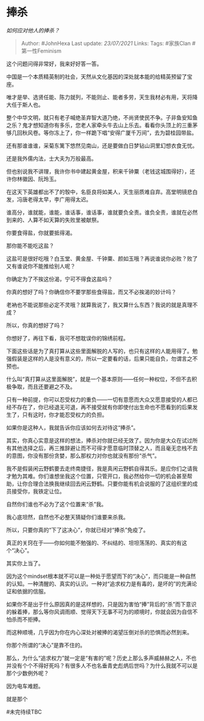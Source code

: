 # 捧杀
*如何应对他人的捧杀？*

> Author: #JohnHexa
Last update: *23/07/2021* 
Links:
Tags:  #家族Clan #第一性Feminism



这个问题问得非常好，我来好好答一答。

中国是一个本质精英制的社会，天然从文化基因的深处就本能的给精英预留了宝座。

唯才是举、选贤任能、陈力就列，不能则止、能者多劳，天生我材必有用，天将降大任于斯人也。

整个中华文明，就只有老子喊绝圣弃智大道乃绝，不尚贤使民不争。子非鱼安知鱼之乐？鬼才想知道你有多乐，您老人家牵头牛去山上乐去。看看你头顶上的三重茅够几回秋风卷。等你冻上了，你一样跪下唱“安得广厦千万间”，去为碧桂园带盐。

还有那谁谁谁，采菊东篱下悠然见南山，还是要做白日梦钻山洞里幻想衣食无忧。

还是我外儒内法，士大夫为万般最高。

但也别说我不讲理，我许你书中建起黄金屋，积来千钟粟（老钱这城围得好），还许你林徽因、阮玲玉。

在这天下英雄都出不了的彀中，名臣良将如美人，天生丽质难自弃。高堂明镜悲白发，冯唐老得太早，李广用得太迟。

谁高分，谁就能，谁能，谁话事，谁话事，谁就要负全责。谁负全责，谁就在必然到来的、人算不如天算的失败里被献祭。

你要食得盐，你就要抵得渴。

那你能不能吃这盐？

这盐可是很好吃哦？白玉堂、黄金屋、千钟粟、颜如玉哦？再说谁说你必败？败了又有谁说你不能推给别人呢？

你确定为了不挨这份渴，宁可不得食这盐吗？

你真的想好了吗？你确信你不要学那些食得盐，而又不必挨渴的妙计吗？

老衲也不能说那些必定不灵哦？就算我说了，我又算什么东西？我说的就是真理不成？

所以，你真的想好了吗？

你想好了，再往下看，我可不想耽误你的锦绣前程。

下面这些话是为了真打算从这些里面解脱的人写的，也只有这样的人能用得了。勉强假装是这样的人是没有意义的，所以一定要看的话，后果只能自负，勿谓言之不预也。

什么叫“真打算从这里面解脱”，就是一个基本原则——任何一种权位，不但不去积极争取，而且还要避之不及。

只有一种前提，你可以忍受权力的重负——一切有意愿而大众又愿意接受的人都已经不存在了，你已经退无可退，再不接受就有你即使付出生命也不愿看到的后果发生了，只有这时，你才能忍受权力的负担。

如果你是这种人，我就告诉你应该如何去对待这“捧杀”。

其实，你真心实意是这样的想法，捧杀对你就已经无效了。因为你是大众在试过所有其他选择之后，再三推辞避让而不可得才愿意临时顶替之人，而且毫无恋栈不去的意图，你没有那份贪婪，那么那权力对你也就没有那份“杀气”。

我不是假装闲云野鹤要去走终南捷径，我是真闲云野鹤自得其乐。是应你们之请我才勉为其难。你们谁想坐我这个位置，只管开口，我必然给你一切的机会甚至帮助，让你合理合法换我继续回去闲云野鹤。只要你能有机会说服的了这组织里的成员接受你，我铁定让位。

自然你们谁也不必为了这个位置来“杀”我。

我心底坦然，自然也不必整天猜疑你们谁要来杀我。

所以，只要你真的“下了这决心”，你就已经对“捧杀”免疫了。

真正的关窍在于——你如何能不勉强的、不纠结的、坦坦荡荡的、真实的有这个“决心”。

其实你上当了。

因为这个mindset根本就不可以是一种处于愿望而下的“决心”，而只能是一种自然的认知。一种清醒的、真实的认识。一种对“追求权力是有毒的，是坏的”的充满论证和依据的信服。

如果你不是出于什么原因真的是这样想的，只是因为害怕“捧”背后的“杀”而下意识的躲着捧，那么等你风调雨顺、觉得天下无事不可为的顺境时，你就会因为自信不怕杀而不拒捧。

而这种顺境，几乎因为你在内心深处对被捧的渴望压倒对杀的恐惧而必然到来。

你那个所谓的“决心”是靠不住的。

那么，为什么“追求权力”就一定是“有害的”呢？历史上那么多声威赫赫之人，不也并没有个个不得好死吗？有很多人不也名垂青史彪炳后世吗？为什么我就不可以是那个少数例外呢？

因为电车难题。

就是那个

#未完待续TBC 



